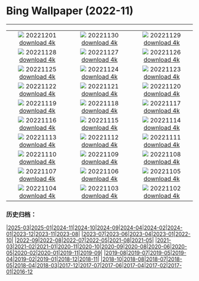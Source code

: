 # Bing Wallpaper (2022-11)
**************
| | | |
| :----: | :----: | :----: |
| ![](https://www.bing.com/th?id=OHR.AntarcticaDay_EN-IN4515439418_1920x1080.jpg) 20221201 [download 4k](https://www.bing.com/th?id=OHR.AntarcticaDay_EN-IN4515439418_UHD.jpg) | ![](https://www.bing.com/th?id=OHR.KhaliyaTopTrek_EN-IN6085442535_1920x1080.jpg) 20221130 [download 4k](https://www.bing.com/th?id=OHR.KhaliyaTopTrek_EN-IN6085442535_UHD.jpg) | ![](https://www.bing.com/th?id=OHR.HeronGiving_EN-IN3807811033_1920x1080.jpg) 20221129 [download 4k](https://www.bing.com/th?id=OHR.HeronGiving_EN-IN3807811033_UHD.jpg) |
| ![](https://www.bing.com/th?id=OHR.RedPlanetDay_EN-IN3181768065_1920x1080.jpg) 20221128 [download 4k](https://www.bing.com/th?id=OHR.RedPlanetDay_EN-IN3181768065_UHD.jpg) | ![](https://www.bing.com/th?id=OHR.Cecropia_EN-IN6595144388_1920x1080.jpg) 20221127 [download 4k](https://www.bing.com/th?id=OHR.Cecropia_EN-IN6595144388_UHD.jpg) | ![](https://www.bing.com/th?id=OHR.VidhanaSoudha_EN-IN5543965189_1920x1080.jpg) 20221126 [download 4k](https://www.bing.com/th?id=OHR.VidhanaSoudha_EN-IN5543965189_UHD.jpg) |
| ![](https://www.bing.com/th?id=OHR.OliveTreeDay_EN-IN2858135320_1920x1080.jpg) 20221125 [download 4k](https://www.bing.com/th?id=OHR.OliveTreeDay_EN-IN2858135320_UHD.jpg) | ![](https://www.bing.com/th?id=OHR.RovinjCroatia_EN-IN5575438445_1920x1080.jpg) 20221124 [download 4k](https://www.bing.com/th?id=OHR.RovinjCroatia_EN-IN5575438445_UHD.jpg) | ![](https://www.bing.com/th?id=OHR.HelianthusAnnuus_EN-IN4868983337_1920x1080.jpg) 20221123 [download 4k](https://www.bing.com/th?id=OHR.HelianthusAnnuus_EN-IN4868983337_UHD.jpg) |
| ![](https://www.bing.com/th?id=OHR.Waterleidingduinen_EN-IN4295260812_1920x1080.jpg) 20221122 [download 4k](https://www.bing.com/th?id=OHR.Waterleidingduinen_EN-IN4295260812_UHD.jpg) | ![](https://www.bing.com/th?id=OHR.FIFA2022_EN-IN0747471587_1920x1080.jpg) 20221121 [download 4k](https://www.bing.com/th?id=OHR.FIFA2022_EN-IN0747471587_UHD.jpg) | ![](https://www.bing.com/th?id=OHR.LandartPainting_EN-IN7351909485_1920x1080.jpg) 20221120 [download 4k](https://www.bing.com/th?id=OHR.LandartPainting_EN-IN7351909485_UHD.jpg) |
| ![](https://www.bing.com/th?id=OHR.ZNPVR_EN-IN9994229994_1920x1080.jpg) 20221119 [download 4k](https://www.bing.com/th?id=OHR.ZNPVR_EN-IN9994229994_UHD.jpg) | ![](https://www.bing.com/th?id=OHR.IslamicArt_EN-IN9111194134_1920x1080.jpg) 20221118 [download 4k](https://www.bing.com/th?id=OHR.IslamicArt_EN-IN9111194134_UHD.jpg) | ![](https://www.bing.com/th?id=OHR.McKenzieRiverTrail_EN-IN1387365715_1920x1080.jpg) 20221117 [download 4k](https://www.bing.com/th?id=OHR.McKenzieRiverTrail_EN-IN1387365715_UHD.jpg) |
| ![](https://www.bing.com/th?id=OHR.Unesco50_EN-IN0976809645_1920x1080.jpg) 20221116 [download 4k](https://www.bing.com/th?id=OHR.Unesco50_EN-IN0976809645_UHD.jpg) | ![](https://www.bing.com/th?id=OHR.LontraCanadensis_EN-IN0625737183_1920x1080.jpg) 20221115 [download 4k](https://www.bing.com/th?id=OHR.LontraCanadensis_EN-IN0625737183_UHD.jpg) | ![](https://www.bing.com/th?id=OHR.SanGiovanni_EN-IN0204571624_1920x1080.jpg) 20221114 [download 4k](https://www.bing.com/th?id=OHR.SanGiovanni_EN-IN0204571624_UHD.jpg) |
| ![](https://www.bing.com/th?id=OHR.FosterCoveredBridge_EN-IN9279266132_1920x1080.jpg) 20221113 [download 4k](https://www.bing.com/th?id=OHR.FosterCoveredBridge_EN-IN9279266132_UHD.jpg) | ![](https://www.bing.com/th?id=OHR.HainesEagle_EN-IN9562184202_1920x1080.jpg) 20221112 [download 4k](https://www.bing.com/th?id=OHR.HainesEagle_EN-IN9562184202_UHD.jpg) | ![](https://www.bing.com/th?id=OHR.MountAbu_EN-IN9235554332_1920x1080.jpg) 20221111 [download 4k](https://www.bing.com/th?id=OHR.MountAbu_EN-IN9235554332_UHD.jpg) |
| ![](https://www.bing.com/th?id=OHR.BadLightning_EN-IN8659016190_1920x1080.jpg) 20221110 [download 4k](https://www.bing.com/th?id=OHR.BadLightning_EN-IN8659016190_UHD.jpg) | ![](https://www.bing.com/th?id=OHR.HedgehogNest_EN-IN8074931663_1920x1080.jpg) 20221109 [download 4k](https://www.bing.com/th?id=OHR.HedgehogNest_EN-IN8074931663_UHD.jpg) | ![](https://www.bing.com/th?id=OHR.GoldenTemplePunjab_EN-IN9163263543_1920x1080.jpg) 20221108 [download 4k](https://www.bing.com/th?id=OHR.GoldenTemplePunjab_EN-IN9163263543_UHD.jpg) |
| ![](https://www.bing.com/th?id=OHR.CrestedButteEclispe_EN-IN9293713189_1920x1080.jpg) 20221107 [download 4k](https://www.bing.com/th?id=OHR.CrestedButteEclispe_EN-IN9293713189_UHD.jpg) | ![](https://www.bing.com/th?id=OHR.MarathonSunday_EN-IN5943628545_1920x1080.jpg) 20221106 [download 4k](https://www.bing.com/th?id=OHR.MarathonSunday_EN-IN5943628545_UHD.jpg) | ![](https://www.bing.com/th?id=OHR.Trossachs_EN-IN4509616425_1920x1080.jpg) 20221105 [download 4k](https://www.bing.com/th?id=OHR.Trossachs_EN-IN4509616425_UHD.jpg) |
| ![](https://www.bing.com/th?id=OHR.Deities_EN-IN6823352594_1920x1080.jpg) 20221104 [download 4k](https://www.bing.com/th?id=OHR.Deities_EN-IN6823352594_UHD.jpg) | ![](https://www.bing.com/th?id=OHR.AmboseliBioshere_EN-IN7057422618_1920x1080.jpg) 20221103 [download 4k](https://www.bing.com/th?id=OHR.AmboseliBioshere_EN-IN7057422618_UHD.jpg) | ![](https://www.bing.com/th?id=OHR.TeaPlantationsMunnar_EN-IN6708509609_1920x1080.jpg) 20221102 [download 4k](https://www.bing.com/th?id=OHR.TeaPlantationsMunnar_EN-IN6708509609_UHD.jpg) |

### 历史归档：

|[2025-03](bing/2025-03/2025-03.md)|[2025-01](bing/2025-01/2025-01.md)|[2024-11](bing/2024-11/2024-11.md)|[2024-10](bing/2024-10/2024-10.md)|[2024-09](bing/2024-09/2024-09.md)|[2024-04](bing/2024-04/2024-04.md)|[2024-02](bing/2024-02/2024-02.md)|[2024-01](bing/2024-01/2024-01.md)|[2023-12](bing/2023-12/2023-12.md)|[2023-11](bing/2023-11/2023-11.md)|[2023-08](bing/2023-08/2023-08.md)|
|[2023-07](bing/2023-07/2023-07.md)|[2023-06](bing/2023-06/2023-06.md)|[2023-04](bing/2023-04/2023-04.md)|[2023-01](bing/2023-01/2023-01.md)|[2022-10](bing/2022-10/2022-10.md)|
|[2022-09](bing/2022-09/2022-09.md)|[2022-08](bing/2022-08/2022-08.md)|[2022-07](bing/2022-07/2022-07.md)|[2022-05](bing/2022-05/2022-05.md)|[2021-08](bing/2021-08/2021-08.md)|[2021-05](bing/2021-05/2021-05.md)|
|[2021-03](bing/2021-03/2021-03.md)|[2021-02](bing/2021-02/2021-02.md)|[2021-01](bing/2021-01/2021-01.md)|[2020-11](bing/2020-11/2020-11.md)|[2020-10](bing/2020-10/2020-10.md)|[2020-09](bing/2020-09/2020-09.md)|[2020-08](bing/2020-08/2020-08.md)|[2020-06](bing/2020-06/2020-06.md)|[2020-05](bing/2020-05/2020-05.md)|[2020-02](bing/2020-02/2020-02.md)|[2020-01](bing/2020-01/2020-01.md)|[2019-11](bing/2019-11/2019-11.md)|[2019-09](bing/2019-09/2019-09.md)|
|[2019-08](bing/2019-08/2019-08.md)|[2019-07](bing/2019-07/2019-07.md)|[2019-05](bing/2019-05/2019-05.md)|[2019-04](bing/2019-04/2019-04.md)|[2019-02](bing/2019-02/2019-02.md)|[2019-01](bing/2019-01/2019-01.md)|[2018-12](bing/2018-12/2018-12.md)|[2018-11](bing/2018-11/2018-11.md)|
|[2018-10](bing/2018-10/2018-10.md)|[2018-08](bing/2018-08/2018-08.md)|[2018-07](bing/2018-07/2018-07.md)|[2018-05](bing/2018-05/2018-05.md)|[2018-04](bing/2018-04/2018-04.md)|[2018-03](bing/2018-03/2018-03.md)|[2017-12](bing/2017-12/2017-12.md)|[2017-07](bing/2017-07/2017-07.md)|[2017-06](bing/2017-06/2017-06.md)|[2017-04](bing/2017-04/2017-04.md)|[2017-02](bing/2017-02/2017-02.md)|[2017-01](bing/2017-01/2017-01.md)|[2016-12](bing/2016-12/2016-12.md)